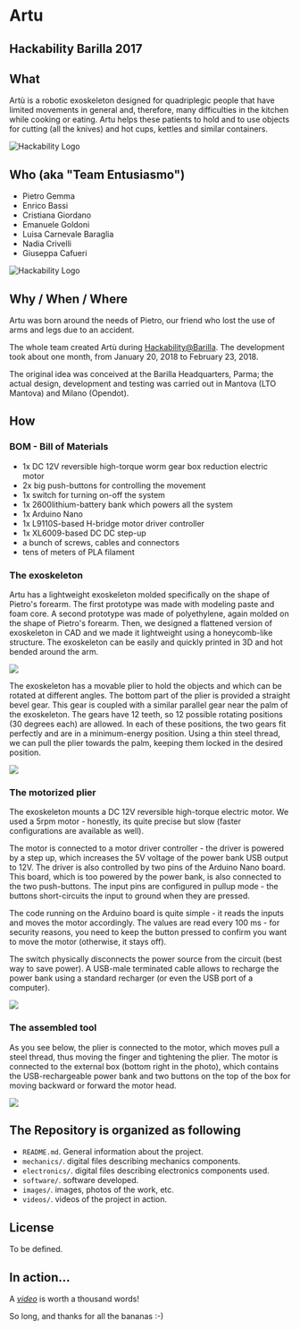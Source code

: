 # Artu
## Hackability Barilla 2017

## What
Artù is a robotic exoskeleton designed for quadriplegic people that have limited movements in general and, therefore, many difficulties in the kitchen while cooking or eating. Artu helps these patients to hold and to use objects for cutting (all the knives) and hot cups, kettles and similar containers.

![Hackability Logo](images/logo.png)

## Who (aka "Team Entusiasmo")

* Pietro Gemma
* Enrico Bassi
* Cristiana Giordano
* Emanuele Goldoni
* Luisa Carnevale Baraglia
* Nadia Crivelli
* Giuseppa Cafueri

![Hackability Logo](images/team.jpg)

## Why / When / Where

Artu was born around the needs of Pietro, our friend who lost the use of arms and legs due to an accident.

The whole team created Artù during [Hackability@Barilla](http://www.hackability.it/hackabilitybarilla/). The development took about one month, from January 20, 2018 to February 23, 2018.

The original idea was conceived at the Barilla Headquarters, Parma; the actual design, development and testing was carried out in Mantova (LTO Mantova) and Milano (Opendot).

## How

### BOM - Bill of Materials

* 1x DC 12V reversible high-torque worm gear box reduction electric motor
* 2x big push-buttons for controlling the movement
* 1x switch for turning on-off the system
* 1x 2600lithium-battery bank which powers all the system 
* 1x Arduino Nano
* 1x L9110S-based H-bridge motor driver controller 
* 1x XL6009-based DC DC step-up
* a bunch of screws, cables and connectors
* tens of meters of PLA filament

### The exoskeleton

Artu has a lightweight exoskeleton molded specifically on the shape of Pietro's forearm.
The first prototype was made with modeling paste and foam core. A second prototype was made of polyethylene, again molded on the shape of Pietro's forearm.
Then, we designed a flattened version of exoskeleton in CAD and we made it lightweight using a honeycomb-like structure. The exoskeleton can be easily and quickly printed in 3D and hot bended around the arm.

![](images/hotbending3.png)

The exoskeleton has a movable plier to hold the objects and which can be rotated at different angles.
The bottom part of the plier is provided a straight bevel gear. This gear is coupled with a similar parallel gear near the palm of the exoskeleton. The gears have 12 teeth, so 12 possible rotating positions (30 degrees each) are allowed. In each of these positions, the two gears fit perfectly and are in a minimum-energy position. Using a thin steel thread, we can pull the plier towards the palm, keeping them locked in the desired position.

![](images/plier2.png)

### The motorized plier

The exoskeleton mounts a DC 12V reversible high-torque electric motor. We used a 5rpm motor - honestly, its quite precise but slow (faster configurations are available as well). 

The motor is connected to a motor driver controller - the driver is powered by a step up, which increases the 5V voltage of the power bank USB output to 12V. The driver is also controlled by two pins of the Arduino Nano board. This board, which is too powered by the power bank, is also connected to the two push-buttons. The input pins are configured in pullup mode - the buttons short-circuits the input to ground when they are pressed.

The code running on the Arduino board is quite simple - it reads the inputs and moves the motor accordingly. The values are read every 100 ms - for security reasons, you need to keep the button pressed to confirm you want to move the motor (otherwise, it stays off).

The switch physically disconnects the power source from the circuit (best way to save power). A USB-male terminated cable allows to recharge the power bank using a standard recharger (or even the USB port of a computer).

![](electronics/artu_bb.png)

### The assembled tool

As you see below, the plier is connected to the motor, which moves pull a steel thread, thus moving the finger and tightening the plier. The motor is connected to the external box (bottom right in the photo), which contains the USB-rechargeable power bank and two buttons on the top of the box for moving backward or forward the motor head.

![](images/assembled1.png)

## The Repository is organized as following

 - `README.md`. General information about the project.
 - `mechanics/`. digital files describing mechanics components.
 - `electronics/`.  digital files describing electronics components used.
 - `software/`. software developed.
 - `images/`. images, photos of the work, etc.
 - `videos/`. videos of the project in action.

## License

To be defined.


## In action...

A *[video](videos/inaction.mp4)* is worth a thousand words!

So long, and thanks for all the bananas :-)
